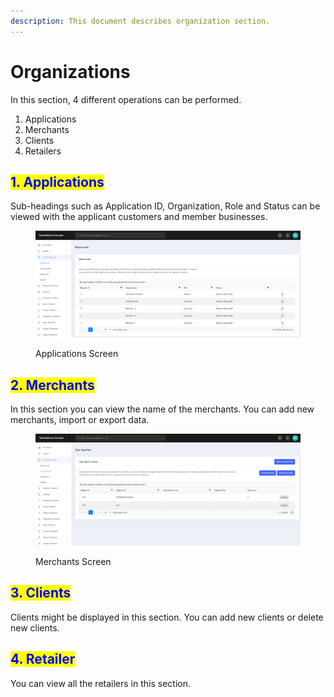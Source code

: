 ```yaml
---
description: This document describes organization section.
---
```


# Organizations

In this section, 4 different operations can be performed.

1. Applications
2. Merchants
3. Clients
4. Retailers

## <mark style="color:blue;">1. Applications</mark>

Sub-headings such as Application ID, Organization, Role and Status can be viewed with the applicant customers and member businesses.

<figure><img src="../../../.gitbook/assets/applications.png" alt=""><figcaption><p>Applications Screen</p></figcaption></figure>

## <mark style="color:blue;">2. Merchants</mark>

In this section you can view the name of the merchants. You can add new merchants, import or export data.

<figure><img src="../../../.gitbook/assets/merchants.png" alt=""><figcaption><p>Merchants Screen</p></figcaption></figure>

## <mark style="color:blue;">3. Clients</mark>

Clients might be displayed in this section. You can add new clients or delete new clients.

## <mark style="color:blue;">4. Retailer</mark>

You can view all the retailers in this section.
